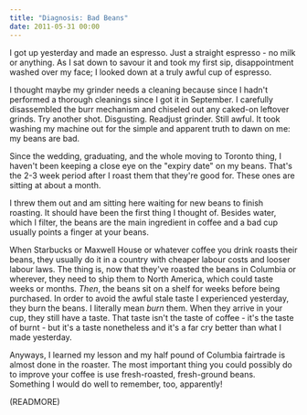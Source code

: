 ```yaml
---
title: "Diagnosis: Bad Beans"
date: 2011-05-31 00:00
---
```


I got up yesterday and made an espresso. Just a straight espresso - no milk or anything. As I sat down to savour it and took my first sip, disappointment washed over my face; I looked down at a truly awful cup of espresso.&nbsp;

I thought maybe my grinder needs a cleaning because since I hadn't performed a thorough cleanings since I got it in September. I carefully disassembled the burr mechanism and&nbsp;chiseled&nbsp;out any caked-on leftover grinds. Try another shot. Disgusting. Readjust grinder. Still awful. It took washing my machine out for the simple and apparent truth to dawn on me: my beans are bad.

Since the wedding, graduating, and the whole moving to Toronto thing, I haven't been keeping a close eye on the "expiry date" on my beans. That's the 2-3 week period after I roast them that they're good for. These ones are sitting at about a month.

I threw them out and am sitting here waiting for new beans to finish roasting.&nbsp;It should have been the first thing I thought of. Besides water, which I filter, the beans are the main ingredient in coffee and a bad cup usually points a finger at your beans.

When Starbucks or Maxwell House or whatever coffee you drink roasts their beans, they usually do it in a country with cheaper labour costs and looser labour laws. The thing is, now that they've roasted the beans in Columbia or wherever, they need to ship them to North America, which could taste weeks or months. _Then_, the beans sit on a shelf for weeks before being purchased.&nbsp;In order to avoid the awful stale taste I experienced yesterday, they burn the beans. I literally&nbsp;mean _burn_ them. When they arrive in your cup, they still have a taste. That taste isn't the taste of coffee - it's the taste of burnt - but it's a taste nonetheless and it's a far cry better than what I made yesterday.

Anyways, I learned my lesson and my half pound of Columbia fairtrade is almost done in the roaster. The most important thing you could possibly do to improve your coffee is use fresh-roasted, fresh-ground beans. Something I would do well to remember, too, apparently!

(READMORE)
